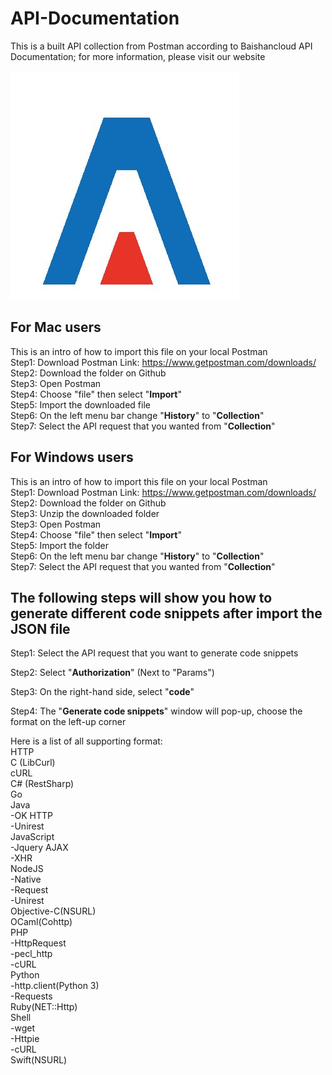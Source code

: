 # API-Documentation
This is a built API collection from Postman according to Baishancloud API Documentation; for more information, please visit our website

![baishancloud logo](/logo.jpg) 

## For Mac users
This is an intro of how to import this file on your local Postman
<br/>Step1: Download Postman Link: https://www.getpostman.com/downloads/
<br/>Step2: Download the folder on Github
<br/>Step3: Open Postman
<br/>Step4: Choose "file" then select "**Import**"
<br/>Step5: Import the downloaded file
<br/>Step6: On the left menu bar change "**History**" to "**Collection**"
<br/>Step7: Select the API request that you wanted from "**Collection**"


## For Windows users
This is an intro of how to import this file on your local Postman
<br/>Step1: Download Postman Link: https://www.getpostman.com/downloads/
<br/>Step2: Download the folder on Github
<br/>Step3: Unzip the downloaded folder
<br/>Step3: Open Postman
<br/>Step4: Choose "file" then select "**Import**"
<br/>Step5: Import the folder
<br/>Step6: On the left menu bar change "**History**" to "**Collection**"
<br/>Step7: Select the API request that you wanted from "**Collection**"

## The following steps will show you how to generate different code snippets after import the JSON file

Step1: Select the API request that you want to generate code snippets

Step2: Select "**Authorization**" (Next to "Params")

Step3: On the right-hand side, select "**code**"

Step4: The "**Generate code snippets**" window will pop-up, choose the format on the left-up corner



Here is a list of all supporting format:
<br/>HTTP
<br/>C (LibCurl)
<br/>cURL
<br/>C# (RestSharp)
<br/>Go
<br/>Java
  <br/>-OK HTTP
  <br/>-Unirest
<br/>JavaScript
  <br/>-Jquery AJAX
  <br/>-XHR
<br/>NodeJS
  <br/>-Native
  <br/>-Request
  <br/>-Unirest
<br/>Objective-C(NSURL)
<br/>OCaml(Cohttp)
<br/>PHP
  <br/>-HttpRequest
  <br/>-pecl_http
  <br/>-cURL
<br/>Python
  <br/>-http.client(Python 3)
  <br/>-Requests
<br/>Ruby(NET::Http)
<br/>Shell
  <br/>-wget
  <br/>-Httpie
  <br/>-cURL
<br/>Swift(NSURL)
